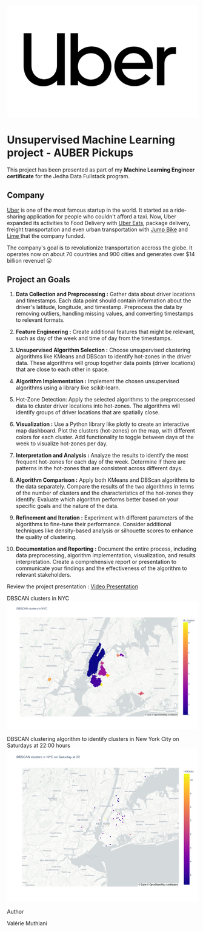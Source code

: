 <p align="center">
  <img src='Uber-logo.jpg'>
</p>

# Unsupervised Machine Learning project - AUBER Pickups

This project has been presented as part of my **Machine Learning Engineer certificate** for the Jedha Data Fullstack program.

## Company

<a href="http://uber.com/" target="_blank">Uber</a> is one of the most famous startup in the world. It started as a ride-sharing application for people who couldn't afford a taxi. Now, Uber expanded its activities to Food Delivery with <a href="https://www.ubereats.com/fr-en" target="_blank">Uber Eats</a>, package delivery, freight transportation and even urban transportation with <a href="https://www.uber.com/fr/en/ride/uber-bike/" target="_blank"> Jump Bike</a> and <a href="https://www.li.me/" target="_blank"> Lime </a> that the company funded. 


The company's goal is to revolutionize transportation accross the globe. It operates now on about 70 countries and 900 cities and generates over $14 billion revenue! 😮

## Project an Goals

1. **Data Collection and Preprocessing :**
Gather data about driver locations and timestamps. Each data point should contain information about the driver's latitude, longitude, and timestamp.
Preprocess the data by removing outliers, handling missing values, and converting timestamps to relevant formats.

2. **Feature Engineering :**
Create additional features that might be relevant, such as day of the week and time of day from the timestamps.

3. **Unsupervised Algorithm Selection :**
Choose unsupervised clustering algorithms like KMeans and DBScan to identify hot-zones in the driver data.
These algorithms will group together data points (driver locations) that are close to each other in space.

4. **Algorithm Implementation :**
Implement the chosen unsupervised algorithms using a library like scikit-learn.

5. Hot-Zone Detection:
Apply the selected algorithms to the preprocessed data to cluster driver locations into hot-zones.
The algorithms will identify groups of driver locations that are spatially close.

6. **Visualization :**
Use a Python library like plotly to create an interactive map dashboard.
Plot the clusters (hot-zones) on the map, with different colors for each cluster.
Add functionality to toggle between days of the week to visualize hot-zones per day.

7. **Interpretation and Analysis :**
Analyze the results to identify the most frequent hot-zones for each day of the week.
Determine if there are patterns in the hot-zones that are consistent across different days.

8. **Algorithm Comparison :**
Apply both KMeans and DBScan algorithms to the data separately.
Compare the results of the two algorithms in terms of the number of clusters and the characteristics of the hot-zones they identify.
Evaluate which algorithm performs better based on your specific goals and the nature of the data.

9. **Refinement and Iteration :**
Experiment with different parameters of the algorithms to fine-tune their performance.
Consider additional techniques like density-based analysis or silhouette scores to enhance the quality of clustering.

10. **Documentation and Reporting :**
Document the entire process, including data preprocessing, algorithm implementation, visualization, and results interpretation.
Create a comprehensive report or presentation to communicate your findings and the effectiveness of the algorithm to relevant stakeholders.

Review the project presentation : [Video Presentation](https://acsts-getaround-delay-analysis.herokuapp.com/)

DBSCAN clusters in NYC
![DBSCAN clusters in NYC](DBSCAN_clusters_in_NYC.png)

DBSCAN clustering algorithm to identify clusters in New York City on Saturdays at 22:00 hours
![DBSCAN clustering algorithm to identify clusters in New York City on Saturdays at 22:00 hours](DBSCAN_clusters_in_NYC_on_Saturday_at_22hrs.png)

Author

Valérie Muthiani


